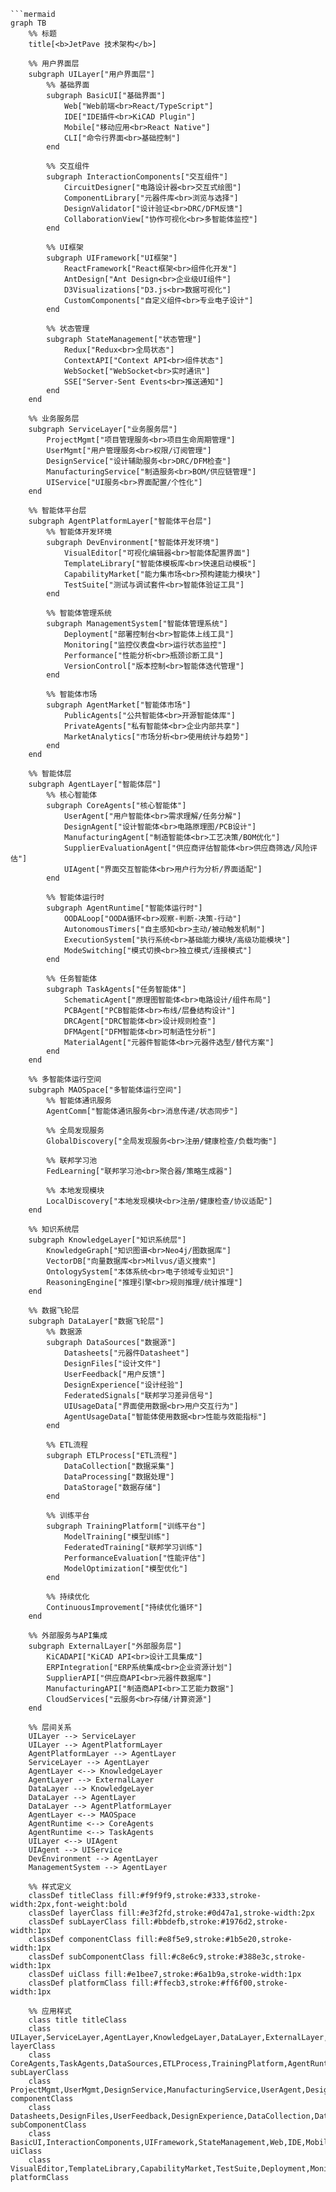 ```mermaid
```mermaid
graph TB
    %% 标题
    title[<b>JetPave 技术架构</b>]
    
    %% 用户界面层
    subgraph UILayer["用户界面层"]
        %% 基础界面
        subgraph BasicUI["基础界面"]
            Web["Web前端<br>React/TypeScript"]
            IDE["IDE插件<br>KiCAD Plugin"]
            Mobile["移动应用<br>React Native"]
            CLI["命令行界面<br>基础控制"]
        end
        
        %% 交互组件
        subgraph InteractionComponents["交互组件"]
            CircuitDesigner["电路设计器<br>交互式绘图"]
            ComponentLibrary["元器件库<br>浏览与选择"]
            DesignValidator["设计验证<br>DRC/DFM反馈"]
            CollaborationView["协作可视化<br>多智能体监控"]
        end
        
        %% UI框架
        subgraph UIFramework["UI框架"]
            ReactFramework["React框架<br>组件化开发"]
            AntDesign["Ant Design<br>企业级UI组件"]
            D3Visualizations["D3.js<br>数据可视化"]
            CustomComponents["自定义组件<br>专业电子设计"]
        end
        
        %% 状态管理
        subgraph StateManagement["状态管理"]
            Redux["Redux<br>全局状态"]
            ContextAPI["Context API<br>组件状态"]
            WebSocket["WebSocket<br>实时通讯"]
            SSE["Server-Sent Events<br>推送通知"]
        end
    end
    
    %% 业务服务层
    subgraph ServiceLayer["业务服务层"]
        ProjectMgmt["项目管理服务<br>项目生命周期管理"]
        UserMgmt["用户管理服务<br>权限/订阅管理"]
        DesignService["设计辅助服务<br>DRC/DFM检查"]
        ManufacturingService["制造服务<br>BOM/供应链管理"]
        UIService["UI服务<br>界面配置/个性化"]
    end
    
    %% 智能体平台层
    subgraph AgentPlatformLayer["智能体平台层"]
        %% 智能体开发环境
        subgraph DevEnvironment["智能体开发环境"]
            VisualEditor["可视化编辑器<br>智能体配置界面"]
            TemplateLibrary["智能体模板库<br>快速启动模板"]
            CapabilityMarket["能力集市场<br>预构建能力模块"]
            TestSuite["测试与调试套件<br>智能体验证工具"]
        end
        
        %% 智能体管理系统
        subgraph ManagementSystem["智能体管理系统"]
            Deployment["部署控制台<br>智能体上线工具"]
            Monitoring["监控仪表盘<br>运行状态监控"]
            Performance["性能分析<br>瓶颈诊断工具"]
            VersionControl["版本控制<br>智能体迭代管理"]
        end
        
        %% 智能体市场
        subgraph AgentMarket["智能体市场"]
            PublicAgents["公共智能体<br>开源智能体库"]
            PrivateAgents["私有智能体<br>企业内部共享"]
            MarketAnalytics["市场分析<br>使用统计与趋势"]
        end
    end
    
    %% 智能体层
    subgraph AgentLayer["智能体层"]
        %% 核心智能体
        subgraph CoreAgents["核心智能体"]
            UserAgent["用户智能体<br>需求理解/任务分解"]
            DesignAgent["设计智能体<br>电路原理图/PCB设计"]
            ManufacturingAgent["制造智能体<br>工艺决策/BOM优化"]
            SupplierEvaluationAgent["供应商评估智能体<br>供应商筛选/风险评估"]
            UIAgent["界面交互智能体<br>用户行为分析/界面适配"]
        end
        
        %% 智能体运行时
        subgraph AgentRuntime["智能体运行时"]
            OODALoop["OODA循环<br>观察-判断-决策-行动"]
            AutonomousTimers["自主感知<br>主动/被动触发机制"]
            ExecutionSystem["执行系统<br>基础能力模块/高级功能模块"]
            ModeSwitching["模式切换<br>独立模式/连接模式"]
        end
        
        %% 任务智能体
        subgraph TaskAgents["任务智能体"]
            SchematicAgent["原理图智能体<br>电路设计/组件布局"]
            PCBAgent["PCB智能体<br>布线/层叠结构设计"]
            DRCAgent["DRC智能体<br>设计规则检查"]
            DFMAgent["DFM智能体<br>可制造性分析"]
            MaterialAgent["元器件智能体<br>元器件选型/替代方案"]
        end
    end
    
    %% 多智能体运行空间
    subgraph MAOSpace["多智能体运行空间"]
        %% 智能体通讯服务
        AgentComm["智能体通讯服务<br>消息传递/状态同步"]
        
        %% 全局发现服务
        GlobalDiscovery["全局发现服务<br>注册/健康检查/负载均衡"]
        
        %% 联邦学习池
        FedLearning["联邦学习池<br>聚合器/策略生成器"]
        
        %% 本地发现模块
        LocalDiscovery["本地发现模块<br>注册/健康检查/协议适配"]
    end
    
    %% 知识系统层
    subgraph KnowledgeLayer["知识系统层"]
        KnowledgeGraph["知识图谱<br>Neo4j/图数据库"]
        VectorDB["向量数据库<br>Milvus/语义搜索"]
        OntologySystem["本体系统<br>电子领域专业知识"]
        ReasoningEngine["推理引擎<br>规则推理/统计推理"]
    end
    
    %% 数据飞轮层
    subgraph DataLayer["数据飞轮层"]
        %% 数据源
        subgraph DataSources["数据源"]
            Datasheets["元器件Datasheet"]
            DesignFiles["设计文件"]
            UserFeedback["用户反馈"]
            DesignExperience["设计经验"]
            FederatedSignals["联邦学习差异信号"]
            UIUsageData["界面使用数据<br>用户交互行为"]
            AgentUsageData["智能体使用数据<br>性能与效能指标"]
        end
        
        %% ETL流程
        subgraph ETLProcess["ETL流程"]
            DataCollection["数据采集"]
            DataProcessing["数据处理"]
            DataStorage["数据存储"]
        end
        
        %% 训练平台
        subgraph TrainingPlatform["训练平台"]
            ModelTraining["模型训练"]
            FederatedTraining["联邦学习训练"]
            PerformanceEvaluation["性能评估"]
            ModelOptimization["模型优化"]
        end
        
        %% 持续优化
        ContinuousImprovement["持续优化循环"]
    end
    
    %% 外部服务与API集成
    subgraph ExternalLayer["外部服务层"]
        KiCADAPI["KiCAD API<br>设计工具集成"]
        ERPIntegration["ERP系统集成<br>企业资源计划"]
        SupplierAPI["供应商API<br>元器件数据库"]
        ManufacturingAPI["制造商API<br>工艺能力数据"]
        CloudServices["云服务<br>存储/计算资源"]
    end
    
    %% 层间关系
    UILayer --> ServiceLayer
    UILayer --> AgentPlatformLayer
    AgentPlatformLayer --> AgentLayer
    ServiceLayer --> AgentLayer
    AgentLayer <--> KnowledgeLayer
    AgentLayer --> ExternalLayer
    DataLayer --> KnowledgeLayer
    DataLayer --> AgentLayer
    DataLayer --> AgentPlatformLayer
    AgentLayer <--> MAOSpace
    AgentRuntime <--> CoreAgents
    AgentRuntime <--> TaskAgents
    UILayer <--> UIAgent
    UIAgent --> UIService
    DevEnvironment --> AgentLayer
    ManagementSystem --> AgentLayer
    
    %% 样式定义
    classDef titleClass fill:#f9f9f9,stroke:#333,stroke-width:2px,font-weight:bold
    classDef layerClass fill:#e3f2fd,stroke:#0d47a1,stroke-width:2px
    classDef subLayerClass fill:#bbdefb,stroke:#1976d2,stroke-width:1px
    classDef componentClass fill:#e8f5e9,stroke:#1b5e20,stroke-width:1px
    classDef subComponentClass fill:#c8e6c9,stroke:#388e3c,stroke-width:1px
    classDef uiClass fill:#e1bee7,stroke:#6a1b9a,stroke-width:1px
    classDef platformClass fill:#ffecb3,stroke:#ff6f00,stroke-width:1px
    
    %% 应用样式
    class title titleClass
    class UILayer,ServiceLayer,AgentLayer,KnowledgeLayer,DataLayer,ExternalLayer,MAOSpace,AgentPlatformLayer layerClass
    class CoreAgents,TaskAgents,DataSources,ETLProcess,TrainingPlatform,AgentRuntime,DevEnvironment,ManagementSystem,AgentMarket subLayerClass
    class ProjectMgmt,UserMgmt,DesignService,ManufacturingService,UserAgent,DesignAgent,ManufacturingAgent,SchematicAgent,PCBAgent,DRCAgent,DFMAgent,MaterialAgent,KnowledgeGraph,VectorDB,OntologySystem,ReasoningEngine,KiCADAPI,ERPIntegration,SupplierAPI,ManufacturingAPI,CloudServices,AgentComm,GlobalDiscovery,FedLearning,LocalDiscovery,SupplierEvaluationAgent componentClass
    class Datasheets,DesignFiles,UserFeedback,DesignExperience,DataCollection,DataProcessing,DataStorage,ModelTraining,PerformanceEvaluation,ModelOptimization,ContinuousImprovement,OODALoop,AutonomousTimers,ExecutionSystem,ModeSwitching,FederatedSignals,FederatedTraining,AgentUsageData subComponentClass
    class BasicUI,InteractionComponents,UIFramework,StateManagement,Web,IDE,Mobile,CLI,CircuitDesigner,ComponentLibrary,DesignValidator,CollaborationView,ReactFramework,AntDesign,D3Visualizations,CustomComponents,Redux,ContextAPI,WebSocket,SSE,UIService,UIAgent,UIUsageData uiClass
    class VisualEditor,TemplateLibrary,CapabilityMarket,TestSuite,Deployment,Monitoring,Performance,VersionControl,PublicAgents,PrivateAgents,MarketAnalytics platformClass
``` 
```